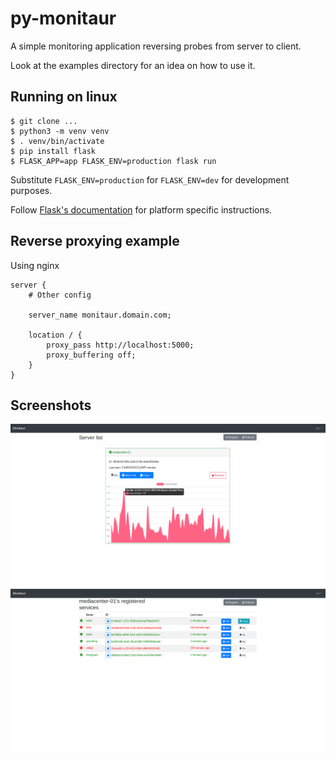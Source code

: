 # py-monitaur

A simple monitoring application reversing probes from server to client.

Look at the examples directory for an idea on how to use it.

## Running on linux

```
$ git clone ...
$ python3 -m venv venv
$ . venv/bin/activate
$ pip install flask
$ FLASK_APP=app FLASK_ENV=production flask run
```

Substitute `FLASK_ENV=production` for `FLASK_ENV=dev` for development purposes.

Follow [Flask's documentation](http://flask.pocoo.org/docs/1.0/installation/#installation) for platform specific instructions.

## Reverse proxying example

Using nginx

```
server {
    # Other config

    server_name monitaur.domain.com;

    location / {
        proxy_pass http://localhost:5000;
        proxy_buffering off;
    }
}
```

## Screenshots

![alt text](docs/servers.view.png "Servers View")
![alt text](docs/services.view.png "Services View")
